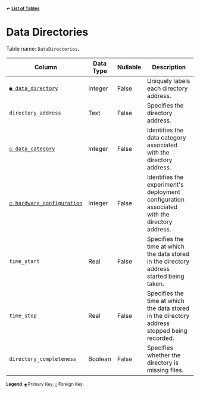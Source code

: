 <sup>**← [List of Tables](../../README.md/#metadatabase-schema)**</sup>

# Data Directories

Table name: `DataDirectories`.

| Column                                                   | Data Type | Nullable | Description                                                                                  |
| -------------------------------------------------------- | --------- | -------- | -------------------------------------------------------------------------------------------- |
| [`● data_directory`](data_directories.md)                | Integer   | False    | Uniquely labels each directory address.                                                      |
| `directory_address`                                      | Text      | False    | Specifies the directory address.                                                             |
| [`○ data_category`](data_categories.md)                  | Integer   | False    | Identifies the data category associated with the directory address.                          |
| [`○ hardware_configuration`](hardware_configurations.md) | Integer   | False    | Identifies the experiment's deployment configuration associated with the directory address.  |
| `time_start`                                             | Real      | False    | Specifies the time at which the data stored in the directory address started being taken.    |
| `time_stop`                                              | Real      | False    | Specifies the time at which the data stored in the directory address stopped being recorded. |
| `directory_completeness`                                 | Boolean   | False    | Specifies whether the directory is missing files.                                            |

<sup>**Legend**: [`●`](data_directories.md) Primary Key, [`○`](data_directories.md) Foreign Key.</sup>
